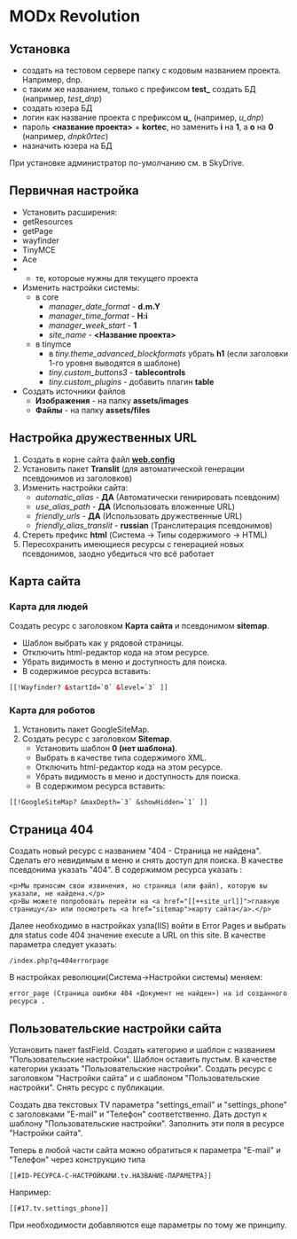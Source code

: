 # MODx Revolution

## Установка

* создать на тестовом сервере папку с кодовым названием проекта. Например, dnp.
* с таким же названием, только с префиксом **test_** создать БД (например, *test_dnp*)
* создать юзера БД
 * логин как название проекта с префиксом **u_** (например, *u_dnp*)
 * пароль **<название проекта>** + **kortec**, но заменить **i** на **1**, а **o** на **0** (например, *dnpk0rtec*)
* назначить юзера на БД

При установке администратор по-умолчанию см. в SkyDrive.

## Первичная настройка

* Установить расширения:
 * getResources
* getPage
* wayfinder
* TinyMCE
* Ace
* + те, котороые нужны для текущего проекта
* Изменить настройки системы:
    * в core
        * *manager_date_format* - **d.m.Y**
        * *manager_time_format* - **H:i**
        * *manager_week_start* - **1**
        * *site_name* - **<Название проекта>**
    * в tinymce
        * в *tiny.theme_advanced_blockformats* убрать **h1** (если заголовки 1-го уровня выводятся в шаблоне)
        * *tiny.custom_buttons3* - **tablecontrols**
        * *tiny.custom_plugins* - добавить плагин **table**
* Создать источники файлов
    * **Изображения** - на папку **assets/images**
    * **Файлы** - на папку **assets/files**

## Настройка дружественных URL

1. Создать в корне сайта файл **[web.config](web.config/web.config)**
2. Установить пакет **Translit** (для автоматической генерации псевдонимов из заголовков)
3. Изменить настройки сайта:
    * *automatic_alias* - **ДА** (Автоматически генирировать псевдоним)
    * *use_alias_path* - **ДА** (Использовать вложенные URL)
    * *friendly_urls* - **ДА** (Использовать дружественные URL)
    * *friendly_alias_translit* - **russian** (Транслитерация псевдонимов)
4. Стереть префикс **html** (Система -> Типы содержимого -> HTML)
5. Пересохранить имеющиеся ресурсы с генерацией новых псевдонимов, заодно убедиться что всё работает

## Карта сайта

### Карта для людей

Создать ресурс с заголовком **Карта сайта** и псевдонимом **sitemap**.
* Шаблон выбрать как у рядовой страницы.
* Отключить html-редактор кода на этом ресурсе.
* Убрать видимость в меню и доступность для поиска.
* В содержимое ресурса вставить:

```html
[[!Wayfinder? &startId=`0` &level=`3` ]]
```

### Карта для роботов

1. Установить пакет GoogleSiteMap.
2. Создать ресурс с заголовком **Sitemap**.
    * Установить шаблон **0 (нет шаблона)**.
    * Выбрать в качестве типа содержимого XML.
    * Отключить html-редактор кода на этом ресурсе.
    * Убрать видимость в меню и доступность для поиска.
    * В содержимом ресурса вставить:

```
[[!GoogleSiteMap? &maxDepth=`3` &showHidden=`1` ]]
```

## Страница 404

Создать новый ресурс с названием "404 - Страница не найдена". 
Сделать его невидимым в меню и снять доступ для поиска. В качестве псевдонима указать "404". 
В содержимом ресурса указать : 

	<p>Мы приносим свои извинения, но страница (или файл), которую вы указали, не найдена.</p> 
	<p>Вы можете попробовать перейти на <a href="[[++site_url]]">главную страницу</a> или посмотреть <a href="sitemap">карту сайта</a>.</p> 

Далее необходимо в настройках узла(IIS) войти в Error Pages и выбрать для status code 404 значение execute a URL on this site. В качестве параметра следует указать: 

	/index.php?q=404errorpage 

В настройках революции(Система->Настройки системы) меняем: 

	error_page (Страница ошибки 404 «Документ не найден») на id созданного ресурса . 

## Пользовательские настройки сайта

Установить пакет fastField. 
Создать категорию и шаблон  с названием "Пользовательские настройки". 
Шаблон оставить пустым. В качестве категории указать "Пользовательские настройки". 
Создать ресурс с заголовком "Настройки сайта" и с шаблоном "Пользовательские настройки". Снять ресурс с публикации.

Создать два текстовых TV параметра "settings_email" и "settings_phone" с заголовками "E-mail" и "Телефон" соответственно. Дать доступ к шаблону "Пользовательские настройки". Заполнить эти поля в ресурсе "Настройки сайта". 

Теперь в любой части сайта можно обратиться к параметра  "E-mail" и "Телефон" через конструкцию типа  

	[[#ID-РЕСУРСА-С-НАСТРОЙКАМИ.tv.НАЗВАНИЕ-ПАРАМЕТРА]]

Например:

	[[#17.tv.settings_phone]]

При необходимости добавляются еще параметры по тому же принципу.